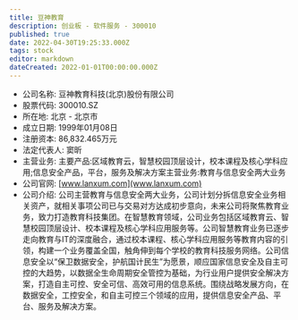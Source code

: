 ```yaml
---
title: 豆神教育
description: 创业板 - 软件服务 - 300010
published: true
date: 2022-04-30T19:25:33.000Z
tags: stock
editor: markdown
dateCreated: 2022-01-01T00:00:00.000Z
---
```


- 公司名称: 豆神教育科技(北京)股份有限公司
- 股票代码: 300010.SZ
- 所在地: 北京 - 北京市
- 成立日期: 1999年01月08日
- 注册资本: 86,832.465万元
- 法定代表人: 窦昕
- 主营业务: 主要产品:区域教育云，智慧校园顶层设计，校本课程及核心学科应用;信息安全产品，平台，服务及解决方案主营业务:教育与信息安全两大业务
- 公司官网: [www.lanxum.com](www.lanxum.com)
- 公司介绍: 公司主营教育与信息安全两大业务，公司计划分拆信息安全业务相关资产，就相关事项公司已与交易对方达成初步意向，未来公司将聚焦教育业务，致力打造教育科技集团。在智慧教育领域，公司业务包括区域教育云、智慧校园顶层设计、校本课程及核心学科应用服务等。公司智慧教育业务已逐步走向教育与IT的深度融合，通过校本课程、核心学科应用服务等教育内容的引领，构建一个业务覆盖全国，触角伸到每个学校的教育科技服务网络。公司信息安全以“保卫数据安全，护航国计民生”为愿景，顺应国家信息安全及自主可控的大趋势，以数据全生命周期安全管控为基础，为行业用户提供安全解决方案，打造自主可控、安全可信、高效可用的信息系统。围绕战略发展方向，在数据安全，工控安全，和自主可控三个领域的应用，提供信息安全产品、平台、服务及解决方案。


